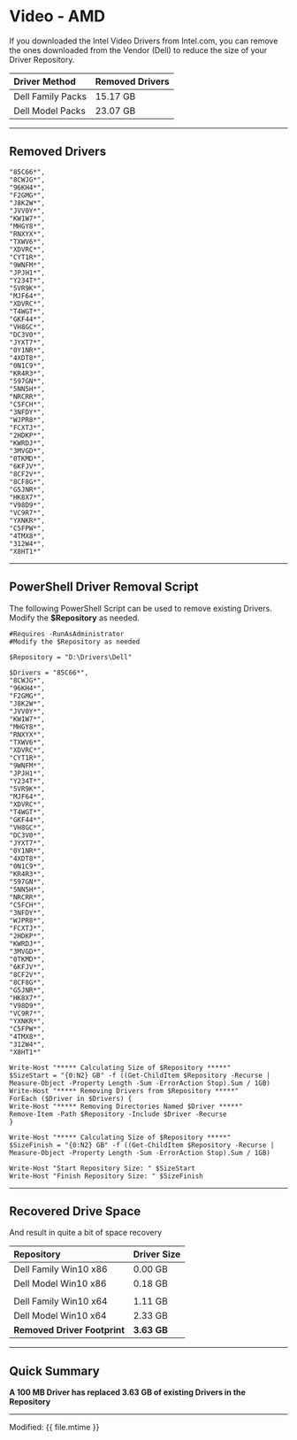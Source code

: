 # Video - AMD

If you downloaded the Intel Video Drivers from Intel.com, you can remove the ones downloaded from the Vendor \(Dell\) to reduce the size of your Driver Repository.

| Driver Method | Removed Drivers |
| :--- | :--- |
| Dell Family Packs | 15.17 GB |
| Dell Model Packs | 23.07 GB |

---

## Removed Drivers

```
"85C66*",
"8CWJG*",
"96KH4*",
"F2GMG*",
"J8K2W*",
"JVV0Y*",
"KW1W7*",
"MHGY8*",
"RNXYX*",
"TXWV6*",
"XDVRC*",
"CYT1R*",
"9WNFM*",
"JPJH1*",
"Y234T*",
"5VR9K*",
"MJF64*",
"XDVRC*",
"T4WGT*",
"GKF44*",
"VH8GC*",
"DC3V0*",
"JYXT7*",
"0Y1NR*",
"4XDT8*",
"0N1C9*",
"KR4R3*",
"597GN*",
"5NN5H*",
"NRCRR*",
"C5FCH*",
"3NFDY*",
"WJPR8*",
"FCXTJ*",
"2HDKP*",
"KWRDJ*",
"3MVGD*",
"0TKMD*",
"6KFJV*",
"8CF2V*",
"8CF8G*",
"G5JNR*",
"HK8X7*",
"V98D9*",
"VC9R7*",
"YXNKR*",
"C5FPW*",
"4TMX8*",
"312W4*",
"X8HT1*"
```

---

## PowerShell Driver Removal Script

The following PowerShell Script can be used to remove existing Drivers.  Modify the **$Repository** as needed.

```
#Requires -RunAsAdministrator
#Modify the $Repository as needed

$Repository = "D:\Drivers\Dell"

$Drivers = "85C66*",
"8CWJG*",
"96KH4*",
"F2GMG*",
"J8K2W*",
"JVV0Y*",
"KW1W7*",
"MHGY8*",
"RNXYX*",
"TXWV6*",
"XDVRC*",
"CYT1R*",
"9WNFM*",
"JPJH1*",
"Y234T*",
"5VR9K*",
"MJF64*",
"XDVRC*",
"T4WGT*",
"GKF44*",
"VH8GC*",
"DC3V0*",
"JYXT7*",
"0Y1NR*",
"4XDT8*",
"0N1C9*",
"KR4R3*",
"597GN*",
"5NN5H*",
"NRCRR*",
"C5FCH*",
"3NFDY*",
"WJPR8*",
"FCXTJ*",
"2HDKP*",
"KWRDJ*",
"3MVGD*",
"0TKMD*",
"6KFJV*",
"8CF2V*",
"8CF8G*",
"G5JNR*",
"HK8X7*",
"V98D9*",
"VC9R7*",
"YXNKR*",
"C5FPW*",
"4TMX8*",
"312W4*",
"X8HT1*"

Write-Host "***** Calculating Size of $Repository *****"
$SizeStart = "{0:N2} GB" -f ((Get-ChildItem $Repository -Recurse | Measure-Object -Property Length -Sum -ErrorAction Stop).Sum / 1GB)
Write-Host "***** Removing Drivers from $Repository *****"
ForEach ($Driver in $Drivers) {
Write-Host "***** Removing Directories Named $Driver *****"
Remove-Item -Path $Repository -Include $Driver -Recurse
}

Write-Host "***** Calculating Size of $Repository *****"
$SizeFinish = "{0:N2} GB" -f ((Get-ChildItem $Repository -Recurse | Measure-Object -Property Length -Sum -ErrorAction Stop).Sum / 1GB)

Write-Host "Start Repository Size: " $SizeStart
Write-Host "Finish Repository Size: " $SizeFinish
```

---

## Recovered Drive Space

And result in quite a bit of space recovery

| Repository | Driver Size |
| :--- | :--- |
| Dell Family Win10 x86 | 0.00 GB |
| Dell Model Win10 x86 | 0.18 GB |
|  |  |
| Dell Family Win10 x64 | 1.11 GB |
| Dell Model Win10 x64 | 2.33 GB |
| **Removed Driver Footprint** | **3.63 GB** |

---

## Quick Summary

**A 100 MB Driver has replaced 3.63 GB of existing Drivers in the Repository**


---

Modified: {{ file.mtime }}